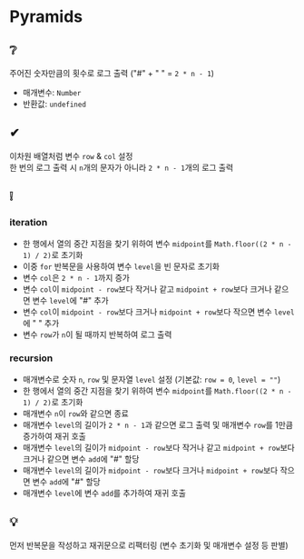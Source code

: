 # Pyramids

## ❔
주어진 숫자만큼의 횟수로 로그 출력 ("#" + " " = `2 * n - 1`)
- 매개변수: `Number`
- 반환값: `undefined`

## ✔
이차원 배열처럼 변수 `row` & `col` 설정  
한 번의 로그 출력 시 `n`개의 문자가 아니라 `2 * n - 1`개의 로그 출력

## ❕
### iteration
- 한 행에서 열의 중간 지점을 찾기 위하여 변수 `midpoint`를 `Math.floor((2 * n - 1) / 2)`로 초기화
- 이중 `for` 반복문을 사용하여 변수 `level`을 빈 문자로 초기화
- 변수 `col`은 `2 * n - 1`까지 증가
- 변수 `col`이 `midpoint - row`보다 작거나 같고 `midpoint + row`보다 크거나 같으면 변수 `level`에 "#" 추가
- 변수 `col`이 `midpoint - row`보다 크거나 `midpoint + row`보다 작으면 변수 `level`에 " " 추가
- 변수 `row`가 `n`이 될 때까지 반복하여 로그 출력

### recursion
- 매개변수로 숫자 `n`, `row` 및 문자열 `level` 설정 (기본값: `row = 0`, `level = ""`)
- 한 행에서 열의 중간 지점을 찾기 위하여 변수 `midpoint`를 `Math.floor((2 * n - 1) / 2)`로 초기화
- 매개변수 `n`이 `row`와 같으면 종료
- 매개변수 `level`의 길이가 `2 * n - 1`과 같으면 로그 출력 및 매개변수 `row`를 1만큼 증가하여 재귀 호출
- 매개변수 `level`의 길이가 `midpoint - row`보다 작거나 같고 `midpoint + row`보다 크거나 같으면 변수 `add`에 "#" 할당
- 매개변수 `level`의 길이가 `midpoint - row`보다 크거나 `midpoint + row`보다 작으면 변수 `add`에 "#" 할당
- 매개변수 `level`에 변수 `add`를 추가하여 재귀 호출

## 💡
먼저 반복문을 작성하고 재귀문으로 리팩터링 (변수 초기화 및 매개변수 설정 등 판별)
